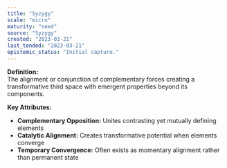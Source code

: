 ```yaml
---
title: "Syzygy"
scale: "micro"
maturity: "seed"
source: "Syzygy"
created: "2023-03-21"
last_tended: "2023-03-21"
epistemic_status: "Initial capture."
---
```

**Definition:**  
The alignment or conjunction of complementary forces creating a transformative third space with emergent properties beyond its components.

**Key Attributes:**  
- **Complementary Opposition:** Unites contrasting yet mutually defining elements  
- **Catalytic Alignment:** Creates transformative potential when elements converge  
- **Temporary Convergence:** Often exists as momentary alignment rather than permanent state
